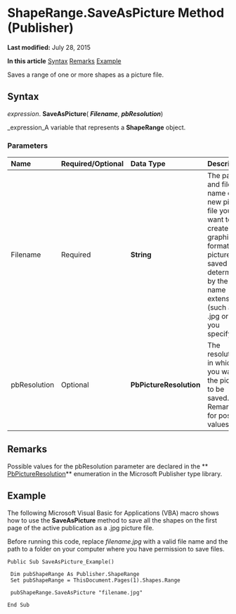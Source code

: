 
# ShapeRange.SaveAsPicture Method (Publisher)

 **Last modified:** July 28, 2015

 **In this article**
 [Syntax](#sectionSection0)
 [Remarks](#sectionSection1)
 [Example](#sectionSection2)


Saves a range of one or more shapes as a picture file.


## Syntax
<a name="sectionSection0"> </a>

 _expression_. **SaveAsPicture**( **_Filename_**,  **_pbResolution_**)

 _expression_A variable that represents a  **ShapeRange** object.


### Parameters



|**Name**|**Required/Optional**|**Data Type**|**Description**|
|:-----|:-----|:-----|:-----|
|Filename|Required| **String**|The path and file name of the new picture file you want to create. The graphics format the picture is saved in is determined by the file name extension (such as .jpg or .gif) you specify.|
|pbResolution|Optional| **PbPictureResolution**|The resolution in which you want the picture to be saved. See Remarks for possible values.|

## Remarks
<a name="sectionSection1"> </a>

Possible values for the pbResolution parameter are declared in the  ** [PbPictureResolution](91e32ccf-60bc-f263-795e-0e614c7e7144.md)** enumeration in the Microsoft Publisher type library.


## Example
<a name="sectionSection2"> </a>

The following Microsoft Visual Basic for Applications (VBA) macro shows how to use the  **SaveAsPicture** method to save all the shapes on the first page of the active publication as a .jpg picture file.

Before running this code, replace  _filename.jpg_ with a valid file name and the path to a folder on your computer where you have permission to save files.




```
Public Sub SaveAsPicture_Example() 
 
 Dim pubShapeRange As Publisher.ShapeRange 
 Set pubShapeRange = ThisDocument.Pages(1).Shapes.Range 
 
 pubShapeRange.SaveAsPicture "filename.jpg" 
 
End Sub 

```

